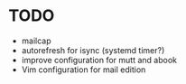 TODO
====

+ mailcap
+ autorefresh for isync (systemd timer?)
+ improve configuration for mutt and abook
+ Vim configuration for mail edition


